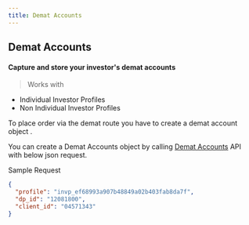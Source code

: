 ```yaml
---
title: Demat Accounts
---
```

## Demat Accounts
#### Capture and store your investor's demat accounts

>Works with
- Individual Investor Profiles
- Non Individual Investor Profiles

To place order via the demat route you have to create a demat account object . 

You can create a  Demat Accounts object by calling [Demat Accounts](https://fintechprimitives.com/docs/api/#demat-accounts) API with below json request. 

Sample Request
```json
{
  "profile": "invp_ef68993a907b48849a02b403fab8da7f",
  "dp_id": "12081800",
  "client_id": "04571343"
}
```